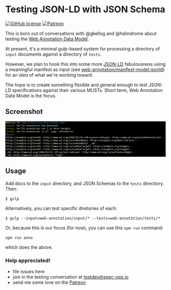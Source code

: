 # Testing JSON-LD with JSON Schema

[![GitHub license](https://img.shields.io/github/license/BigBlueHat/testing-json-ld.svg?style=flat-square)](http://github.com/BigBlueHat/testing-json-ld)
[![Patreon](https://img.shields.io/badge/donate-patreon-orange.svg?style=flat-square)](https://www.patreon.com/BigBlueHat)

This is born out of conversations with @gkellog and @halindrome
about testing the
[Web Annotation Data Model](http://www.w3.org/TR/annotation-model/).

At present, it's a minimal gulp-based system for processing a
directory of `input` documents against a directory of `tests`.

However, we plan to hook this into some more [JSON-LD](http://json-ld.org/)
fabulousness using a meaningful manifest as input
(see [web-annotation/manifest-model.jsonld](web-annotation/manifest-model.jsonld)) for an *idea* of
what we're working toward.

The hope is to create something flexible and general enough to test
JSON-LD specifications against their various MUSTs. Short term, Web Annotation
Data Model is the focus.

## Screenshot

![Console Output Screenshot](screenshot.png)

## Usage

Add docs to the `input` directory, and JSON Schemas to the `tests` directiory.
Then:
```
$ gulp
```

Alternatively, you can test specific diretories of each:
```
$ gulp --input=web-annotation/input/* --tests=web-annotation/tests/*
```

Or, because this is our focus (for now), you can use this `npm run` command:
```
npm run anno
```
which does the above.


### Help appreciated!

* file issues here
* join in the testing conversation at
[testdev@spec-ops.io](http://lists.spec-ops.io/listinfo.cgi/testdev-spec-ops.io)
* send me some love on the [Patreon](http://patreon.com/BigBlueHat)
